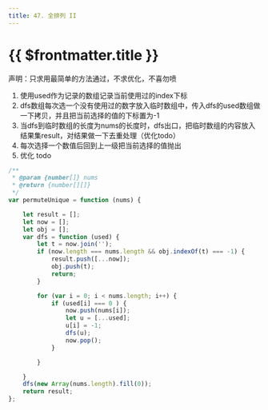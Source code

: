 ```yaml
---
title: 47. 全排列 II
---
```

# {{ $frontmatter.title }}

声明：只求用最简单的方法通过，不求优化，不喜勿喷
1. 使用used作为记录的数组记录当前使用过的index下标
2. dfs数组每次选一个没有使用过的数字放入临时数组中，传入dfs的used数组做一下拷贝，并且把当前选择的值的下标置为-1
3. 当dfs到临时数组的长度为nums的长度时，dfs出口，把临时数组的内容放入结果集result，对结果做一下去重处理（优化todo）
4. 每次选择一个数值后回到上一级把当前选择的值抛出
5. 优化 todo
```javascript
/**
 * @param {number[]} nums
 * @return {number[][]}
 */
var permuteUnique = function (nums) {

    let result = [];
    let now = [];
    let obj = [];
    var dfs = function (used) {
        let t = now.join('');
        if (now.length === nums.length && obj.indexOf(t) === -1) {
            result.push([...now]);
            obj.push(t);
            return;
        }

        for (var i = 0; i < nums.length; i++) {
            if (used[i] === 0 ) {
                now.push(nums[i]);
                let u = [...used];
                u[i] = -1;
                dfs(u);
                now.pop();
            }

        }

    }
    dfs(new Array(nums.length).fill(0));
    return result;
};
```
